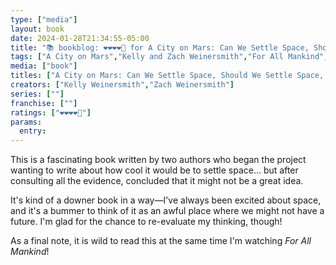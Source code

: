 ```yaml
---
type: ["media"]
layout: book
date: 2024-01-28T21:34:55-05:00
title: "📚 bookblog: ❤️❤️❤️❤️🖤 for A City on Mars: Can We Settle Space, Should We Settle Space, and Have We Really Thought This Through?, by Kelly and Zach Weinersmith"
tags: ["A City on Mars","Kelly and Zach Weinersmith","For All Mankind","space","Kelly Weinersmith","Zach Weinersmith"]
media: ["book"]
titles: ["A City on Mars: Can We Settle Space, Should We Settle Space, and Have We Really Thought This Through?"]
creators: ["Kelly Weinersmith","Zach Weinersmith"]
series: [""]
franchise: [""]
ratings: ["❤️❤️❤️❤️🖤"]
params:
  entry:
---
```


This is a fascinating book written by two authors who began the project wanting to write about how cool it would be to settle space... but after consulting all the evidence, concluded that it might not be a great idea.

It's kind of a downer book in a way—I've always been excited about space, and it's a bummer to think of it as an awful place where we might not have a future. I'm glad for the chance to re-evaluate my thinking, though!

As a final note, it is wild to read this at the same time I'm watching *For All Mankind*!
